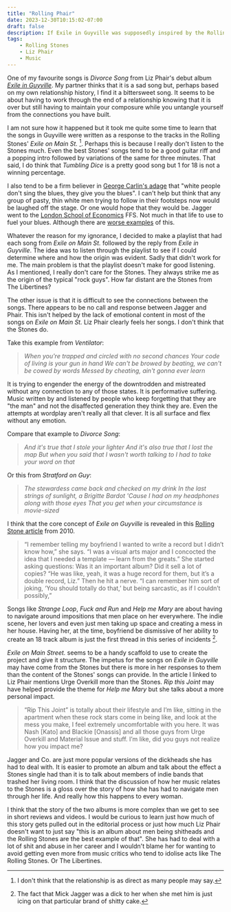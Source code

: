 ```yaml
---
title: "Rolling Phair"
date: 2023-12-30T10:15:02-07:00
draft: false
description: If Exile in Guyville was supposedly inspired by the Rolling Stones' Exile on Main St. It is difficult to see how this is the case given how bad Exile on Main St. actually is.
tags:
    - Rolling Stones
    - Liz Phair
    - Music
---
```


One of my favourite songs is _Divorce Song_ from Liz Phair's debut album _[Exile in Guyville](https://en.wikipedia.org/wiki/Exile_in_Guyville)_. My partner thinks that it is a sad song but, perhaps based on my own relationship history, I find it a bittersweet song. It seems to be about having to work through the end of a relationship knowing that it is over but still having to maintain your composure while you untangle yourself from the connections you have built. 

I am not sure how it happened but it took me quite some time to learn that the songs in Guyville were written as a response to the tracks in the Rolling Stones' _Exile on Main St._ [^1]. Perhaps this is because I really don't listen to the Stones much. Even the best Stones' songs tend to be a good guitar riff and a popping intro followed by variations of the same for three minutes. That said, I do think that _Tumbling Dice_ is a pretty good song but 1 for 18 is not a winning percentage. 

I also tend to be a firm believer in [George Carlin's adage](https://www.youtube.com/watch?v=Dcr8dm9Prkk) that "white people don't sing the blues, they give you the blues". I can't help but think that any group of pasty, thin white men trying to follow in their footsteps now would be laughed off the stage. Or one would hope that they would be. Jagger went to the [London School of Economics](https://en.wikipedia.org/wiki/Mick_Jagger#Early_life_and_education) FFS. Not much in that life to use to fuel your blues. Although there are [worse examples](https://www.youtube.com/watch?v=MbOg5XX9Ud0&pp=ygUZbXVkZHkgd2F0ZXJzIGJsdWVzIHNvIGJhZA%3D%3D) of this. 

Whatever the reason for my ignorance, I decided to make a playlist that had each song from _Exile on Main St._ followed by the reply from _Exile in Guyville_. The idea was to listen through the playlist to see if I could determine where and how the origin was evident. Sadly that didn't work for me. The main problem is that the playlist doesn't make for good listening. As I mentioned, I really don't care for the Stones. They always strike me as the origin of the typical "rock guys". How far distant are the Stones from The Libertines? 

The other issue is that it is difficult to see the connections between the songs. There appears to be no call and response between Jagger and Phair. This isn't helped by the lack of emotional content in most of the songs on _Exile on Main St._ Liz Phair clearly feels her songs. I don't think that the Stones do. 

Take this example from _Ventilator_:

> _When you're trapped and circled with no second chances_
> _Your code of living is your gun in hand_
> _We can't be browed by beating, we can't be cowed by words_
> _Messed by cheating, ain't gonna ever learn_

It is trying to engender the energy of the downtrodden and mistreated without any connection to any of those states. It is performative suffering. Music written by and listened by people who keep forgetting that they are "the man" and not the disaffected generation they think they are. Even the attempts at wordplay aren't really all that clever. It is all surface and flex without any emotion.

Compare that example to _Divorce Song_:

> _And it's true that I stole your lighter_
> _And it's also true that I lost the map_
> _But when you said that I wasn't worth talking to_
> _I had to take your word on that_

Or this from _Stratford on Guy_:

> _The stewardess came back and checked on my drink_
> _In the last strings of sunlight, a Brigitte Bardot_
> _'Cause I had on my headphones along with those eyes_
> _That you get when your circumstance is movie-sized_

I think that the core concept of _Exile on Guyville_ is revealed in this [Rolling Stone article](https://www.rollingstone.com/music/music-news/he-said-she-said-how-liz-phair-took-the-rolling-stones-to-guyville-73618/) from 2010.

>  “I remember telling my boyfriend I wanted to write a record but I didn’t know how,” she says. “I was a visual arts major and I concocted the idea that I needed a template — learn from the greats.” She started asking questions: Was it an important album? Did it sell a lot of copies? “He was like, yeah, it was a huge record for them, but it’s a double record, Liz.” Then he hit a nerve. “I can remember him sort of joking, ‘You should totally do that,’ but being sarcastic, as if I couldn’t possibly,”

Songs like _Strange Loop_, _Fuck and Run_ and _Help me Mary_ are about having to navigate around impositions that men place on her everywhere. The indie scene, her lovers and even just men taking up space and creating a mess in her house. Having her, at the time, boyfriend be dismissive of her ability to create an 18 track album is just the first thread in this series of incidents [^2]. 

_Exile on Main Street._ seems to be a handy scaffold to use to create the project and give it structure. The impetus for the songs on _Exile in Guyville_ may have come from the Stones but there is more in her responses to them than the content of the Stones' songs can provide. In the article I linked to Liz Phair mentions Urge Overkill more than the Stones. _Rip this Joint_ may have helped provide the theme for _Help me Mary_ but she talks about a more personal impact.

> “Rip This Joint” is totally about their lifestyle and I’m like, sitting in the apartment when these rock stars come in being like, and look at the mess you make, I feel extremely uncomfortable with you here. It was Nash [Kato] and Blackie [Onassis] and all those guys from Urge Overkill and Material Issue and stuff. I’m like, did you guys not realize how you impact me?

Jagger and Co. are just more popular versions of the dickheads she has had to deal with. It is easier to promote an album and talk about the effect a Stones single had than it is to talk about members of indie bands that trashed her living room. I think that the discussion of how her music relates to the Stones is a gloss over the story of how she has had to navigate men through her life. And really how this happens to every woman.

I think that the story of the two albums is more complex than we get to see in short reviews and videos. I would be curious to learn just how much of this story gets pulled out in the editorial process or just how much Liz Phair doesn't want to just say "this is an album about men being shitheads and the Rolling Stones are the best example of that". She has had to deal with a lot of shit and abuse in her career and I wouldn't blame her for wanting to avoid getting even more from music critics who tend to idolise acts like The Rolling Stones. Or The Libertines. 

[^1]: I don't think that the relationship is as direct as many people may say.
[^2]: The fact that Mick Jagger was a dick to her when she met him is just icing on that particular brand of shitty cake. 